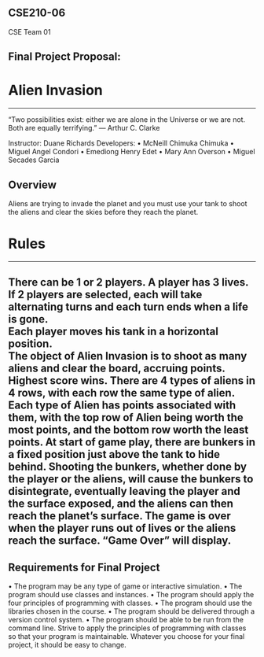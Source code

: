 ## CSE210-06 
CSE Team 01

## Final Project Proposal:
# Alien Invasion
---
“Two possibilities exist: either we are alone in the Universe or we are not. Both are equally terrifying.”
― Arthur C. Clarke

Instructor: Duane Richards
Developers:
•	McNeill Chimuka Chimuka
•	Miguel Angel Condori
•	Emediong Henry Edet
•	Mary Ann Overson
•	Miguel Secades Garcia

## Overview
Aliens are trying to invade the planet and you must use your tank to shoot the aliens and clear the skies before they reach the planet.  
# Rules
---
There can be 1 or 2 players.
A player has 3 lives.
If 2 players are selected, each will take alternating turns and each turn ends when a life is gone.  
Each player moves his tank in a horizontal position.  
The object of Alien Invasion is to shoot as many aliens and clear the board, accruing points.  Highest score wins. 
There are 4 types of aliens in 4 rows, with each row the same type of alien.  Each type of Alien has points associated with them, with the top row of Alien being worth the most points, and the bottom row worth the least points.
At start of game play, there are bunkers in a fixed position just above the tank to hide behind.  Shooting the bunkers, whether done by the player or the aliens, will cause the bunkers to disintegrate, eventually leaving the player and the surface exposed, and the aliens can then reach the planet’s surface.
The game is over when the player runs out of lives or the aliens reach the surface.  “Game Over” will display.
---
## Requirements for Final Project
•	The program may be any type of game or interactive simulation.
•	The program should use classes and instances.
•	The program should apply the four principles of programming with classes.
•	The program should use the libraries chosen in the course.
•	The program should be delivered through a version control system.
•	The program should be able to be run from the command line.
Strive to apply the principles of programming with classes so that your program is maintainable. Whatever you choose for your final project, it should be easy to change.
